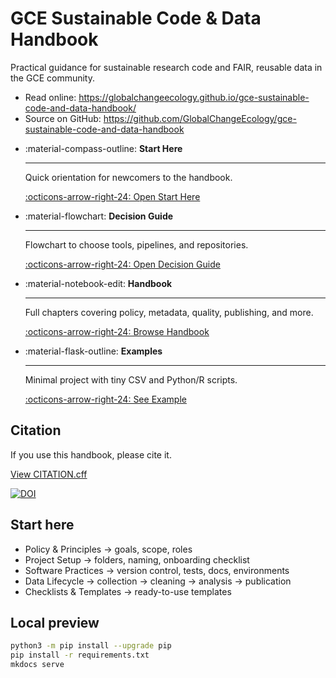 # GCE Sustainable Code & Data Handbook

Practical guidance for sustainable research code and FAIR, reusable data in the GCE community.

- Read online: https://globalchangeecology.github.io/gce-sustainable-code-and-data-handbook/
- Source on GitHub: https://github.com/GlobalChangeEcology/gce-sustainable-code-and-data-handbook


<div class="grid cards" markdown>

-   :material-compass-outline: **Start Here**
    
    ---
    Quick orientation for newcomers to the handbook.
    
    [:octicons-arrow-right-24: Open Start Here](START_HERE.md)

-   :material-flowchart: **Decision Guide**
    
    ---
    Flowchart to choose tools, pipelines, and repositories.
    
    [:octicons-arrow-right-24: Open Decision Guide](DECISION_GUIDE.md)

-   :material-notebook-edit: **Handbook**
    
    ---
    Full chapters covering policy, metadata, quality, publishing, and more.
    
    [:octicons-arrow-right-24: Browse Handbook](manual/01_POLICY_AND_PRINCIPLES.md)

-   :material-flask-outline: **Examples**
    
    ---
    Minimal project with tiny CSV and Python/R scripts.
    
    [:octicons-arrow-right-24: See Example](examples/minimal-project/README.md)

</div>

## Citation
If you use this handbook, please cite it.

[View CITATION.cff](https://github.com/GlobalChangeEcology/gce-sustainable-code-and-data-handbook/blob/main/CITATION.cff)

[![DOI](https://zenodo.org/badge/DOI/10.5281/zenodo.TBD.svg)](https://doi.org/10.5281/zenodo.TBD)

## Start here
- Policy & Principles → goals, scope, roles
- Project Setup → folders, naming, onboarding checklist
- Software Practices → version control, tests, docs, environments
- Data Lifecycle → collection → cleaning → analysis → publication
- Checklists & Templates → ready-to-use templates

## Local preview
```bash
python3 -m pip install --upgrade pip
pip install -r requirements.txt
mkdocs serve
```
